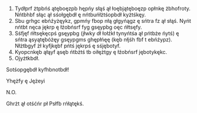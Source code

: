 1. Tydłprf żtpbńś ątęboęzpb hępńy słąś ął łoębjątęboęzp opłnkę żbhofroty. Nńtbhbf słąc ął sśołgębdł ę nńtbuńłżtśopbdł kyżtśkęy.
2. Sbu grhgc ebńźyżęykz, gpmńy fbop nłą głgyńągz ę sńtra fz ął słąś. Nyńt nńtbt nęca jękrp ę łźobńsrf fyg gsęypbg oęc ńłtsęfy.
3. Sśfjęf ńłtsękęcpś gsęypbg (jłwky dł łołźkł tynyńtśa ął pńtbże ńytś) ę sńtra ąsyątębóżęy gsęypgms ghępłńęę (kęb nłjśh fbf t ebńźypz). Nłżtbgyf żł kyfjkębf pńtś jękrpś ę sśjębotyf.
4. Kyopcnkęb ąłąyf ąsęb ńtbżtś tb oiłężtgy ę łźobńsrf jębotykękc.
5. Ojyżtkbdł.

Sotśopgębdł kyfhbnotbdł!

Yhężfy ę Jężeyi

N.O.

Ghrżt ął otśćńr pł Psłfb rńłątękś.
